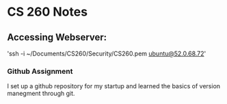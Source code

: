 # CS 260 Notes

## Accessing Webserver:
'ssh -i ~/Documents/CS260/Security/CS260.pem ubuntu@52.0.68.72'

### Github Assignment

I set up a github repository for my startup and learned the basics of version manegment through git.
